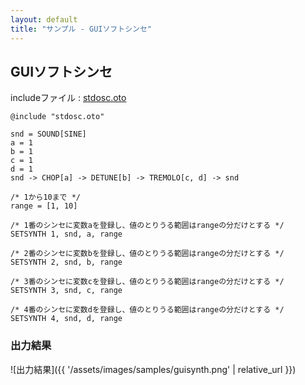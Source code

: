 ```yaml
---
layout: default
title: "サンプル - GUIソフトシンセ"
---
```


## GUIソフトシンセ

includeファイル : [stdosc.oto](stdlib/stdosc.html)

```basic
@include "stdosc.oto"

snd = SOUND[SINE]
a = 1
b = 1
c = 1
d = 1
snd -> CHOP[a] -> DETUNE[b] -> TREMOLO[c, d] -> snd

/* 1から10まで */
range = [1, 10]

/* 1番のシンセに変数aを登録し、値のとりうる範囲はrangeの分だけとする */
SETSYNTH 1, snd, a, range

/* 2番のシンセに変数bを登録し、値のとりうる範囲はrangeの分だけとする */
SETSYNTH 2, snd, b, range

/* 3番のシンセに変数cを登録し、値のとりうる範囲はrangeの分だけとする */
SETSYNTH 3, snd, c, range

/* 4番のシンセに変数dを登録し、値のとりうる範囲はrangeの分だけとする */
SETSYNTH 4, snd, d, range
```

### 出力結果

![出力結果]({{ '/assets/images/samples/guisynth.png' | relative_url }})
